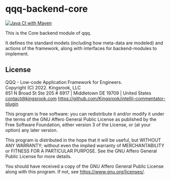 # qqq-backend-core

[![Java CI with Maven](https://github.com/Kingsrook/qqq-backend-core/actions/workflows/maven.yml/badge.svg)](https://github.com/Kingsrook/qqq-backend-core/actions/workflows/maven.yml)

This is the Core backend module of qqq.  

It defines the standard models (including how meta-data are modeled) and actions of the framework, along with interfaces for backend-modules to implement.  

## License
QQQ - Low-code Application Framework for Engineers. \
Copyright (C) 2022.  Kingsrook, LLC \
651 N Broad St Ste 205 # 6917 | Middletown DE 19709 | United States \
contact@kingsrook.com
https://github.com/Kingsrook/intellij-commentator-plugin

This program is free software: you can redistribute it and/or modify
it under the terms of the GNU Affero General Public License as
published by the Free Software Foundation, either version 3 of the
License, or (at your option) any later version.

This program is distributed in the hope that it will be useful,
but WITHOUT ANY WARRANTY; without even the implied warranty of
MERCHANTABILITY or FITNESS FOR A PARTICULAR PURPOSE.  See the
GNU Affero General Public License for more details.

You should have received a copy of the GNU Affero General Public License
along with this program.  If not, see <https://www.gnu.org/licenses/>.
